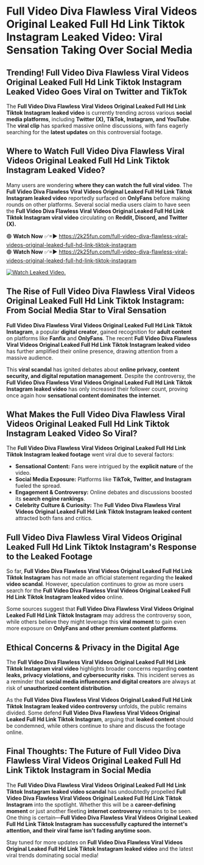 # Full Video Diva Flawless Viral Videos Original Leaked Full Hd Link Tiktok Instagram Leaked Video: Viral Sensation Taking Over Social Media

## **Trending! Full Video Diva Flawless Viral Videos Original Leaked Full Hd Link Tiktok Instagram Leaked Video Goes Viral on Twitter and TikTok**
The **Full Video Diva Flawless Viral Videos Original Leaked Full Hd Link Tiktok Instagram leaked video** is currently trending across various **social media platforms**, including **Twitter (X), TikTok, Instagram, and YouTube**. The **viral clip** has sparked massive online discussions, with fans eagerly searching for the **latest updates** on this controversial footage.

## **Where to Watch Full Video Diva Flawless Viral Videos Original Leaked Full Hd Link Tiktok Instagram Leaked Video?**
Many users are wondering **where they can watch the full viral video**. The **Full Video Diva Flawless Viral Videos Original Leaked Full Hd Link Tiktok Instagram leaked video** reportedly surfaced on **OnlyFans** before making rounds on other platforms. Several social media users claim to have seen the **Full Video Diva Flawless Viral Videos Original Leaked Full Hd Link Tiktok Instagram viral video** circulating on **Reddit, Discord, and Twitter (X).**

🟢 **Watch Now** ✅=► https://2k25fun.com/full-video-diva-flawless-viral-videos-original-leaked-full-hd-link-tiktok-instagram  
🟢 **Watch Now** ✅=► https://2k25fun.com/full-video-diva-flawless-viral-videos-original-leaked-full-hd-link-tiktok-instagram  

[![Watch Leaked Video.](https://miro.medium.com/v2/resize:fit:828/format:webp/1*cilzJN44JGOrTw9NJCrNHA.gif "Watch Leaked Video")](https://2k25fun.com/full-video-diva-flawless-viral-videos-original-leaked-full-hd-link-tiktok-instagram)

## **The Rise of Full Video Diva Flawless Viral Videos Original Leaked Full Hd Link Tiktok Instagram: From Social Media Star to Viral Sensation**
**Full Video Diva Flawless Viral Videos Original Leaked Full Hd Link Tiktok Instagram**, a popular **digital creator**, gained recognition for **adult content** on platforms like **Fanfix** and **OnlyFans**. The recent **Full Video Diva Flawless Viral Videos Original Leaked Full Hd Link Tiktok Instagram leaked video** has further amplified their online presence, drawing attention from a massive audience.

This **viral scandal** has ignited debates about **online privacy, content security, and digital reputation management**. Despite the controversy, the **Full Video Diva Flawless Viral Videos Original Leaked Full Hd Link Tiktok Instagram leaked video** has only increased their follower count, proving once again how **sensational content dominates the internet**.

## **What Makes the Full Video Diva Flawless Viral Videos Original Leaked Full Hd Link Tiktok Instagram Leaked Video So Viral?**
The **Full Video Diva Flawless Viral Videos Original Leaked Full Hd Link Tiktok Instagram leaked footage** went viral due to several factors:
- **Sensational Content:** Fans were intrigued by the **explicit nature** of the video.
- **Social Media Exposure:** Platforms like **TikTok, Twitter, and Instagram** fueled the spread.
- **Engagement & Controversy:** Online debates and discussions boosted its **search engine rankings**.
- **Celebrity Culture & Curiosity:** The **Full Video Diva Flawless Viral Videos Original Leaked Full Hd Link Tiktok Instagram leaked content** attracted both fans and critics.

## **Full Video Diva Flawless Viral Videos Original Leaked Full Hd Link Tiktok Instagram's Response to the Leaked Footage**
So far, **Full Video Diva Flawless Viral Videos Original Leaked Full Hd Link Tiktok Instagram** has not made an official statement regarding the **leaked video scandal**. However, speculation continues to grow as more users search for the **Full Video Diva Flawless Viral Videos Original Leaked Full Hd Link Tiktok Instagram leaked video** online.

Some sources suggest that **Full Video Diva Flawless Viral Videos Original Leaked Full Hd Link Tiktok Instagram** may address the controversy soon, while others believe they might leverage this **viral moment** to gain even more exposure on **OnlyFans and other premium content platforms**.

## **Ethical Concerns & Privacy in the Digital Age**
The **Full Video Diva Flawless Viral Videos Original Leaked Full Hd Link Tiktok Instagram viral video** highlights broader concerns regarding **content leaks, privacy violations, and cybersecurity risks**. This incident serves as a reminder that **social media influencers and digital creators** are always at risk of **unauthorized content distribution**.

As the **Full Video Diva Flawless Viral Videos Original Leaked Full Hd Link Tiktok Instagram leaked video controversy** unfolds, the public remains divided. Some defend **Full Video Diva Flawless Viral Videos Original Leaked Full Hd Link Tiktok Instagram**, arguing that **leaked content** should be condemned, while others continue to share and discuss the footage online.

## **Final Thoughts: The Future of Full Video Diva Flawless Viral Videos Original Leaked Full Hd Link Tiktok Instagram in Social Media**
The **Full Video Diva Flawless Viral Videos Original Leaked Full Hd Link Tiktok Instagram leaked video scandal** has undoubtedly propelled **Full Video Diva Flawless Viral Videos Original Leaked Full Hd Link Tiktok Instagram** into the spotlight. Whether this will be a **career-defining moment** or just another fleeting **internet controversy** remains to be seen. One thing is certain—**Full Video Diva Flawless Viral Videos Original Leaked Full Hd Link Tiktok Instagram has successfully captured the internet's attention, and their viral fame isn't fading anytime soon.**

Stay tuned for more updates on **Full Video Diva Flawless Viral Videos Original Leaked Full Hd Link Tiktok Instagram leaked video** and the latest viral trends dominating social media!